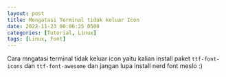 ```yaml
---
layout: post
title: Mengatasi Terminal tidak keluar Icon
date: 2022-11-23 00:06:25 0500
categories: [Tutorial, Linux]
tags: [Linux, Font]
---
```

Cara mngatasi terminal tidak keluar icon yaitu kalian install paket
`ttf-font-icons` dan `ttf-font-awesome`
dan jangan lupa install nerd font meslo :)
